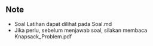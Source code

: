 ## Note

- Soal Latihan dapat dilihat pada Soal.md
- Jika perlu, sebelum menjawab soal, silakan membaca Knapsack_Problem.pdf
